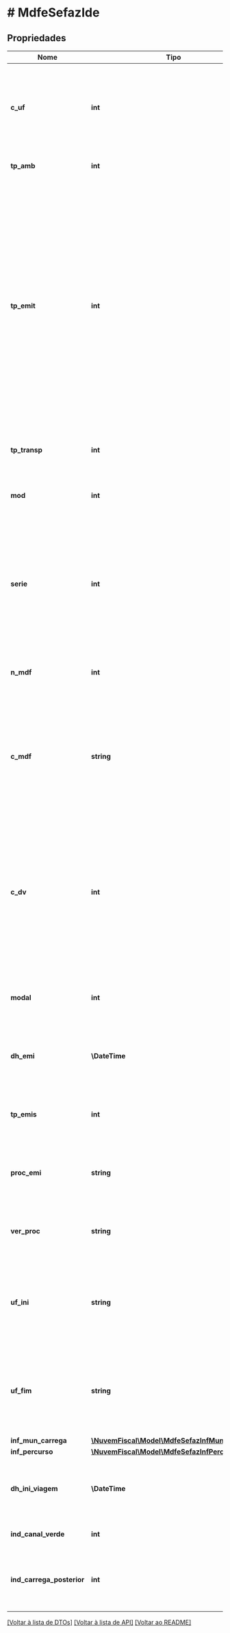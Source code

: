 # # MdfeSefazIde

## Propriedades

Nome | Tipo | Descrição | Comentários
------------ | ------------- | ------------- | -------------
**c_uf** | **int** | Código da UF do emitente do MDF-e.  Código da UF do emitente do Documento Fiscal. Utilizar a  Tabela do IBGE de código de unidades da federação. |
**tp_amb** | **int** | Tipo do Ambiente.  * 1 - Produção  * 2 - Homologação | [optional]
**tp_emit** | **int** | Tipo do Emitente.  * 1 - Prestador de serviço de transporte  * 2 - Transportador de Carga Própria 3 - Prestador de serviço de transporte que emitirá CT-e Globalizado  OBS: Deve ser preenchido com 2 para emitentes de NF-e e pelas transportadoras quando estiverem fazendo transporte de carga própria. Deve ser preenchido com 3 para transportador de carga que emitirá à posteriori CT-e Globalizado relacionando as NF-e. |
**tp_transp** | **int** | Tipo do Transportador.  * 1 - ETC  * 2 - TAC  * 3 - CTC | [optional]
**mod** | **int** | Modelo do Manifesto Eletrônico.  Utilizar o código 58 para identificação do MDF-e. | [optional]
**serie** | **int** | Série do Manifesto.  Informar a série do documento fiscal (informar zero se inexistente).  Série na faixa [920-969]: Reservada para emissão por contribuinte pessoa física com inscrição estadual. |
**n_mdf** | **int** | Número do Manifesto.  Número que identifica o Manifesto. 1 a 999999999. |
**c_mdf** | **string** | Código numérico que compõe a Chave de Acesso.  Código aleatório gerado pelo emitente, com o objetivo de evitar acessos indevidos ao documento.    *Geramos automaticamente quando nenhum valor é informado.* | [optional]
**c_dv** | **int** | Digito verificador da chave de acesso do Manifesto.  Informar o dígito  de controle da chave de acesso do MDF-e, que deve ser calculado com a aplicação do algoritmo módulo 11 (base 2,9) da chave de acesso.    *Geramos automaticamente quando nenhum valor é informado.* | [optional]
**modal** | **int** | Modalidade de transporte.  * 1 - Rodoviário  * 2 - Aéreo  * 3 - Aquaviário  * 4 - Ferroviário |
**dh_emi** | **\DateTime** | Data e hora de emissão do Manifesto.  Formato AAAA-MM-DDTHH:MM:DD TZD. |
**tp_emis** | **int** | Forma de emissão do Manifesto.  * 1 - Normal  * 2 - Contingência  * 3 - Regime Especial NFF |
**proc_emi** | **string** | Identificação do processo de emissão do Manifesto.  * 0 - emissão de MDF-e com aplicativo do contribuinte |
**ver_proc** | **string** | Versão do processo de emissão.  Informar a versão do aplicativo emissor de MDF-e. |
**uf_ini** | **string** | Sigla da UF do Carregamento.  Utilizar a Tabela do IBGE de código de unidades da federação.  Informar &#39;EX&#39; para operações com o exterior. |
**uf_fim** | **string** | Sigla da UF do Descarregamento.  Utilizar a Tabela do IBGE de código de unidades da federação.  Informar &#39;EX&#39; para operações com o exterior. |
**inf_mun_carrega** | [**\NuvemFiscal\Model\MdfeSefazInfMunCarrega[]**](MdfeSefazInfMunCarrega.md) |  |
**inf_percurso** | [**\NuvemFiscal\Model\MdfeSefazInfPercurso[]**](MdfeSefazInfPercurso.md) |  | [optional]
**dh_ini_viagem** | **\DateTime** | Data e hora previstos de inicio da viagem.  Formato AAAA-MM-DDTHH:MM:DD TZD. | [optional]
**ind_canal_verde** | **int** | Indicador de participação do Canal Verde. | [optional]
**ind_carrega_posterior** | **int** | Indicador de MDF-e com inclusão da Carga posterior a emissão por evento de inclusão de DF-e. | [optional]

[[Voltar à lista de DTOs]](../../README.md#models) [[Voltar à lista de API]](../../README.md#endpoints) [[Voltar ao README]](../../README.md)
